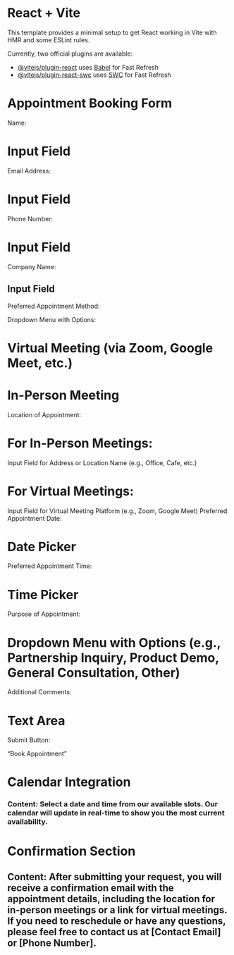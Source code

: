 # React + Vite

This template provides a minimal setup to get React working in Vite with HMR and some ESLint rules.

Currently, two official plugins are available:

- [@vitejs/plugin-react](https://github.com/vitejs/vite-plugin-react/blob/main/packages/plugin-react/README.md) uses [Babel](https://babeljs.io/) for Fast Refresh
- [@vitejs/plugin-react-swc](https://github.com/vitejs/vite-plugin-react-swc) uses [SWC](https://swc.rs/) for Fast Refresh

<!-- ///////////////////////////////////////////// -->

# Appointment Booking Form
Name:

# Input Field
Email Address:

# Input Field
Phone Number:

# Input Field
Company Name:

## Input Field
Preferred Appointment Method:

Dropdown Menu with Options:
# Virtual Meeting (via Zoom, Google Meet, etc.)
# In-Person Meeting
Location of Appointment:

# For In-Person Meetings:
Input Field for Address or Location Name (e.g., Office, Cafe, etc.)
# For Virtual Meetings:
Input Field for Virtual Meeting Platform (e.g., Zoom, Google Meet)
Preferred Appointment Date:

# Date Picker
Preferred Appointment Time:

# Time Picker
Purpose of Appointment:

# Dropdown Menu with Options (e.g., Partnership Inquiry, Product Demo, General Consultation, Other)
Additional Comments:

# Text Area
Submit Button:

“Book Appointment”

# Calendar Integration
### Content: Select a date and time from our available slots. Our calendar will update in real-time to show you the most current availability.

# Confirmation Section
## Content: After submitting your request, you will receive a confirmation email with the appointment details, including the location for in-person meetings or a link for virtual meetings. If you need to reschedule or have any questions, please feel free to contact us at [Contact Email] or [Phone Number].